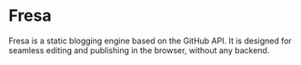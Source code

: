 # Fresa

Fresa is a static blogging engine based on the GitHub API. It is designed for seamless editing and publishing in the browser, without any backend.